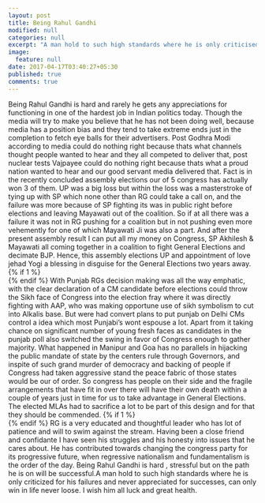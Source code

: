 ```yaml
---
layout: post
title: Being Rahul Gandhi
modified: null
categories: null
excerpt: "A man hold to such high standards where he is only criticised for his failures and never appreciated for successes, can only win in life never loose."
image:
  feature: null
date: 2017-04-17T03:40:27+05:30
published: true
comments: true
---
```


Being Rahul Gandhi is hard and rarely he gets any appreciations for functioning in one of the hardest job in Indian politics today. Though the media will try to make you believe that he has not been doing well, because media has a position bias and they tend to take extreme ends just in the completion to fetch eye balls for their advertisers. Post Godhra Modi according to media could do nothing right because thats what channels thought people wanted to hear and they all competed to deliver that, post nuclear tests Vajpayee could do nothing right because thats what a proud nation wanted to hear and our good servant media delivered that. Fact is in the recently concluded assembly elections our of 5 congress has actually won 3 of them. UP was a big loss but within the loss was a masterstroke of tying up with SP which none other than RG could take a call on, and the failure was more because of SP fighting its was in public right before elections and leaving Mayawati out of the coalition. So if at all there was a failure it was not in RG pushing for a coalition but in not pushing even more vehemently for one of which Mayawati Ji was also a part. And after the present assembly result I can put all my money on Congress, SP Akhilesh & Mayawati all coming together in a coalition to fight General Elections and decimate BJP. Hence, this assembly elections UP and appointment of love jehad Yogi a blessing in disguise for the General Elections two years away.
{% if 1 %}
<br>
{% endif %}
With Punjab RGs decision making was all the way emphatic, with the clear declaration of a CM candidate before elections could throw the Sikh face of Congress into the election fray where it was directly fighting with AAP, who was making opportune use of sikh symbolism to cut into Alkalis base. But were had convert plans to put punjab on Delhi CMs control a idea which most Punjabi’s wont espouse a lot. Apart from it taking chance on significant number of young fresh faces as candidates in the punjab poll also switched the swing in favor of Congress enough to gather majority. What happened in Manipur and Goa has no parallels in hijacking the public mandate of state by the centers rule through Governors, and inspite of such grand murder of democracy and backing of people if Congress had taken aggressive stand the peace fabric of those states would be our of order. So congress has people on their side and the fragile arrangements that have fit in over there will have their own death within a couple of years just in time for us to take advantage in General Elections. The elected MLAs had to sacrifice a lot to be part of this design and for that they should be commended.
{% if 1 %}
<br>
{% endif %}
RG is a very educated and thoughtful leader who has lot of patience and will to swim against the stream. Having been a close friend and confidante I have seen his struggles and his honesty into issues that he cares about. He has contributed towards changing the congress party for its progressive future, when regressive nationalism and fundamentalism is the order of the day. Being Rahul Gandhi is hard , stressful but on the path he is on will be successful.A man hold to such high standards where he is only criticized for his failures and never appreciated for successes, can only win in life never loose. I wish him all luck and great health.
